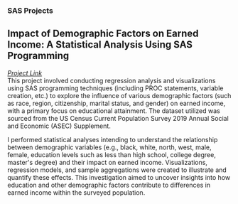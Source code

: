 ### SAS Projects

## Impact of Demographic Factors on Earned Income: A Statistical Analysis Using SAS Programming
*[Project Link]()*\
This project involved conducting regression analysis and visualizations using SAS programming techniques (including PROC statements, variable creation, etc.) to explore the influence of various demographic factors (such as race, region, citizenship, marital status, and gender) on earned income, with a primary focus on educational attainment. The dataset utilized was sourced from the US Census Current Population Survey 2019 Annual Social and Economic (ASEC) Supplement.

I performed statistical analyses intending to understand the relationship between demographic variables (e.g., black, white, north, west, male, female, education levels such as less than high school, college degree, master's degree) and their impact on earned income. Visualizations, regression models, and sample aggregations were created to illustrate and quantify these effects. This investigation aimed to uncover insights into how education and other demographic factors contribute to differences in earned income within the surveyed population. 

